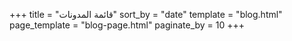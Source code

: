 +++
title = "قائمة المدونات"
sort_by = "date"
template = "blog.html"
page_template = "blog-page.html"
paginate_by = 10
+++


